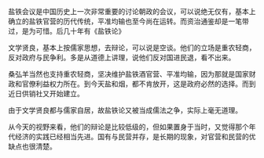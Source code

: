 盐铁会议是中国历史上一次非常重要的讨论朝政的会议，可以说绝无仅有，基本上确立的盐铁官营的历代传统，平准均输也至今尚在运转。而资治通鉴却是一笔带过，是为可惜。后几十年有《盐铁论》

文学贤良，基本上按儒家思想，去辩论，可以说是空谈。他们的立场是重农轻商，反对政府与民争利。多是从道德上讲理，说他们反对国进民退，看不出来。

桑弘羊当然也支持重农轻商，坚决维护盐铁酒官营、平准均输，因为那就是国家财政和官僚利益权力所在。到今天盐和烟，都不肯放开，这是政府必然的选择。而到近日供销社又开始建立。

由于文学贤良都与儒家自居，故盐铁论又被当成儒法之争，实际上毫无道理。

从今天的视野来看，他们的辩论是比较低级的，但如果置身于当时，又觉得那个年代经济的实践已经相当先进。国有与民营并存，是长期的现象，对官营和民营的优缺点也很清楚。

